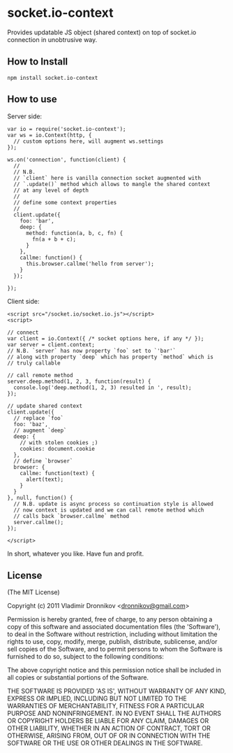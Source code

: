 # socket.io-context

Provides updatable JS object (shared context) on top of socket.io connection in unobtrusive way.

## How to Install

    npm install socket.io-context

## How to use

Server side:

    var io = require('socket.io-context');
    var ws = io.Context(http, {
      // custom options here, will augment ws.settings
    });

    ws.on('connection', function(client) {
      //
      // N.B.
      // `client` here is vanilla connection socket augmented with
      // `.update()` method which allows to mangle the shared context
      // at any level of depth
      //
      // define some context properties
      //
      client.update({
        foo: 'bar',
        deep: {
          method: function(a, b, c, fn) {
            fn(a + b + c);
          }
        },
        callme: function() {
          this.browser.callme('hello from server');
        }
      });

    });

Client side:

    <script src="/socket.io/socket.io.js"></script>
    <script>

    // connect
    var client = io.Context({ /* socket options here, if any */ });
    var server = client.context;
    // N.B. `server` has now property `foo` set to `'bar'`
    // along with property `deep` which has property `method` which is
    // truly callable

    // call remote method
    server.deep.method(1, 2, 3, function(result) {
      console.log('deep.method(1, 2, 3) resulted in ', result);
    });

    // update shared context
    client.update({
      // replace `foo`
      foo: 'baz',
      // augment `deep`
      deep: {
        // with stolen cookies ;)
        cookies: document.cookie
      },
      // define `browser`
      browser: {
        callme: function(text) {
          alert(text);
        }
      }
    }, null, function() {
      // N.B. update is async process so continuation style is allowed
      // now context is updated and we can call remote method which
      // calls back `browser.callme` method
      server.callme();
    });

    </script>

In short, whatever you like. Have fun and profit.

## License 

(The MIT License)

Copyright (c) 2011 Vladimir Dronnikov &lt;dronnikov@gmail.com&gt;

Permission is hereby granted, free of charge, to any person obtaining
a copy of this software and associated documentation files (the
'Software'), to deal in the Software without restriction, including
without limitation the rights to use, copy, modify, merge, publish,
distribute, sublicense, and/or sell copies of the Software, and to
permit persons to whom the Software is furnished to do so, subject to
the following conditions:

The above copyright notice and this permission notice shall be
included in all copies or substantial portions of the Software.

THE SOFTWARE IS PROVIDED 'AS IS', WITHOUT WARRANTY OF ANY KIND,
EXPRESS OR IMPLIED, INCLUDING BUT NOT LIMITED TO THE WARRANTIES OF
MERCHANTABILITY, FITNESS FOR A PARTICULAR PURPOSE AND NONINFRINGEMENT.
IN NO EVENT SHALL THE AUTHORS OR COPYRIGHT HOLDERS BE LIABLE FOR ANY
CLAIM, DAMAGES OR OTHER LIABILITY, WHETHER IN AN ACTION OF CONTRACT,
TORT OR OTHERWISE, ARISING FROM, OUT OF OR IN CONNECTION WITH THE
SOFTWARE OR THE USE OR OTHER DEALINGS IN THE SOFTWARE.

